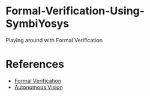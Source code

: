 # Formal-Verification-Using-SymbiYosys
Playing around with Formal Verification

# References
- [Formal Verification](https://zipcpu.com/tutorial/formal.html)
- [Autonomous Vision](https://www.autonomousvision.io/blog/formal-verification-symbiyosys)
